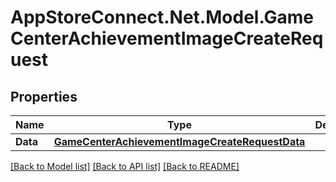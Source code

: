 # AppStoreConnect.Net.Model.GameCenterAchievementImageCreateRequest

## Properties

Name | Type | Description | Notes
------------ | ------------- | ------------- | -------------
**Data** | [**GameCenterAchievementImageCreateRequestData**](GameCenterAchievementImageCreateRequestData.md) |  | 

[[Back to Model list]](../README.md#documentation-for-models) [[Back to API list]](../README.md#documentation-for-api-endpoints) [[Back to README]](../README.md)

